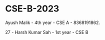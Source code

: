 # CSE-B-2023
Ayush Malik - 4th year - CSE A - 8368191862.  











27 - Harsh Kumar Sah - 1st year - CSE B
